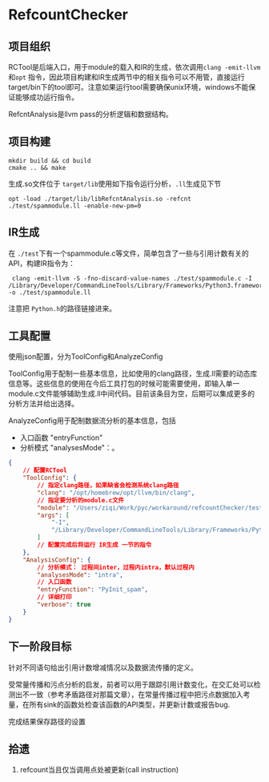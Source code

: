 # RefcountChecker

## 项目组织

RCTool是后端入口，用于module的载入和IR的生成，依次调用`clang -emit-llvm`和`opt`
指令，因此项目构建和IR生成两节中的相关指令可以不用管，直接运行target/bin下的tool即可。注意如果运行tool需要确保unix环境，windows不能保证能够成功运行指令。

RefcntAnalysis是llvm pass的分析逻辑和数据结构。

## 项目构建

```
mkdir build && cd build
cmake .. && make
```

生成.so文件位于 `target/lib`使用如下指令运行分析，`.ll`生成见下节

```
opt -load ./target/lib/libRefcntAnalysis.so -refcnt ./test/spammodule.ll -enable-new-pm=0
```

## IR生成

在 `./test`下有一个spammodule.c等文件，简单包含了一些与引用计数有关的API，构建IR指令为：

```shell
 clang -emit-llvm -S -fno-discard-value-names ./test/spammodule.c -I /Library/Developer/CommandLineTools/Library/Frameworks/Python3.framework/Versions/3.9/Headers -o ./test/spammodule.ll
```

注意把 `Python.h`的路径链接进来。

## 工具配置

使用json配置，分为ToolConfig和AnalyzeConfig

ToolConfig用于配制一些基本信息，比如使用的clang路径，生成.ll需要的动态库信息等。这些信息的使用在今后工具打包的时候可能需要使用，即输入单一module.c文件能够辅助生成.ll中间代码。目前该条目为空，后期可以集成更多的分析方法并给出选择。

AnalyzeConfig用于配制数据流分析的基本信息，包括

* 入口函数 "entryFunction"
* 分析模式 "analysesMode"：。

```json
{
  	// 配置RCTool
    "ToolConfig": {
      	// 指定clang路径，如果缺省会检测系统clang路径
        "clang": "/opt/homebrew/opt/llvm/bin/clang",
      	// 指定要分析的module.c文件
        "module": "/Users/ziqi/Work/pyc/workaround/refcountChecker/test/spammodule.c",
        "args": [
            "-I",
            "/Library/Developer/CommandLineTools/Library/Frameworks/Python3.framework/Versions/3.9/Headers"
        ]
      	// 配置完成后将运行 IR生成 一节的指令
    },
    "AnalysisConfig": {
      	// 分析模式： 过程间inter，过程内intra，默认过程内
        "analysesMode": "intra",
      	// 入口函数
        "entryFunction": "PyInit_spam",
        // 详细打印
        "verbose": true
    }
}
```

## 下一阶段目标

针对不同语句给出引用计数增减情况以及数据流传播的定义。

受常量传播和污点分析的启发，前者可以用于跟踪引用计数变化，在交汇处可以检测出不一致（参考矛盾路径对那篇文章），在常量传播过程中把污点数据加入考量，在所有sink的函数处检查该函数的API类型，并更新计数或报告bug.

完成结果保存路径的设置

## 拾遗

1. refcount当且仅当调用点处被更新(call instruction)

